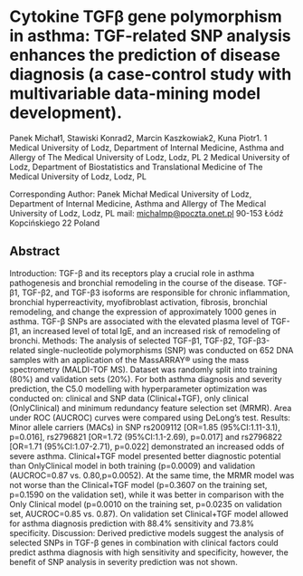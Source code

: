 # Cytokine TGFβ gene polymorphism in asthma: TGF-related SNP analysis enhances the prediction of disease diagnosis (a case-control study with multivariable data-mining model development).

Panek Michał1, Stawiski Konrad2, Marcin Kaszkowiak2, Kuna Piotr1.
1 Medical University of Lodz, Department of Internal Medicine, Asthma and Allergy of The Medical University of Lodz, Lodz, PL
2 Medical University of Lodz, Department of Biostatistics and Translational Medicine of The Medical University of Lodz, Lodz, PL


Corresponding Author:
Panek Michał 
Medical University of Lodz, Department of Internal Medicine, Asthma and Allergy of The Medical University of Lodz, Lodz, PL
mail: michalmp@poczta.onet.pl
90-153 Łódź
Kopcińskiego 22
Poland







## Abstract
Introduction:
TGF-β and its receptors play a crucial role in asthma pathogenesis and bronchial remodeling in the course of the disease. TGF-β1, TGF-β2, and TGF-β3 isoforms are responsible for chronic inflammation, bronchial hyperreactivity, myofibroblast activation, fibrosis, bronchial remodeling, and change the expression of approximately 1000 genes in asthma. TGF-β SNPs are associated with the elevated plasma level of TGF-β1, an increased level of total IgE, and an increased risk of remodeling of bronchi. 
Methods:
The analysis of selected TGF-β1, TGF-β2, TGF-β3-related single-nucleotide polymorphisms (SNP) was conducted on 652 DNA samples with an application of the MassARRAY® using the mass spectrometry (MALDI-TOF MS). Dataset was randomly split into training (80%) and validation sets (20%). For both asthma diagnosis and severity prediction, the C5.0 modelling with hyperparameter optimization was conducted on: clinical and SNP data (Clinical+TGF), only clinical (OnlyClinical) and minimum redundancy feature selection set (MRMR). Area under ROC (AUCROC) curves were compared using DeLong’s test.
Results:
Minor allele carriers (MACs) in SNP rs2009112 [OR=1.85 (95%CI:1.11-3.1), p=0.016], rs2796821 [OR=1.72 (95%CI:1.1-2.69), p=0.017] and rs2796822 [OR=1.71 (95%CI:1.07-2.71), p=0.022] demonstrated an increased odds of severe asthma. Clinical+TGF model presented better diagnostic potential than OnlyClinical model in both training (p=0.0009) and validation (AUCROC=0.87 vs. 0.80,p=0.0052). At the same time, the MRMR model was not worse than the Clinical+TGF model (p=0.3607 on the training set, p=0.1590 on the validation set), while it was better in comparison with the Only Clinical model (p=0.0010 on the training set, p=0.0235 on validation set, AUCROC=0.85 vs. 0.87). On validation set Clinical+TGF model allowed for asthma diagnosis prediction with 88.4% sensitivity and 73.8% specificity.
Discussion:
Derived predictive models suggest the analysis of selected SNPs in TGF-β genes in combination with clinical factors could predict asthma diagnosis with high sensitivity and specificity, however, the benefit of SNP analysis in severity prediction was not shown.  

